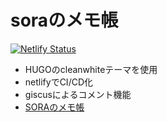 # soraのメモ帳

[![Netlify Status](https://api.netlify.com/api/v1/badges/fad4a9e8-4fc9-4aa3-91aa-5b5150bd02ac/deploy-status)](https://app.netlify.com/sites/soramemo/deploys)

- HUGOのcleanwhiteテーマを使用
- netlifyでCI/CD化
- giscusによるコメント機能
- [SORAのメモ帳](https://warm-cascaron-0c6d56.netlify.app)